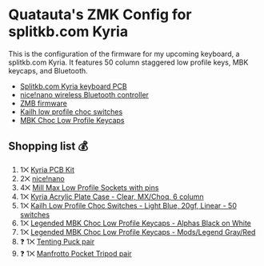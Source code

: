 # Quatauta's ZMK Config for splitkb.com Kyria

This is the configuration of the firmware for my upcoming keyboard, a splitkb.com Kyria. It features 50 column staggered low profile keys, MBK keycaps, and Bluetooth.

* [Splitkb.com Kyria keyboard PCB](https://splitkb.com/products/kyria-pcb-kit)
* [nice!nano wireless Bluetooth controller](https://nicekeyboards.com/nice-nano/)
* [ZMB firmware](https://zmk.dev/)
* [Kailh low profile choc switches](https://splitkb.com/collections/switches-and-keycaps/products/kailh-low-profile-choc-switches?variant=39459381837901)
* [MBK Choc Low Profile Keycaps](https://splitkb.com/collections/switches-and-keycaps/products/mbk-choc-low-profile-keycaps)

## Shopping list :moneybag:

1. 1⨉ [Kyria PCB Kit](https://splitkb.com/collections/keyboard-kits/products/kyria-pcb-kit)
1. 2⨉ [nice!nano](https://splitkb.com/collections/keyboard-parts/products/nice-nano)
1. 4⨉ [Mill Max Low Profile Sockets with pins](https://splitkb.com/collections/keyboard-parts/products/mill-max-low-profile-sockets?variant=31945995845709)
1. 1⨉ [Kyria Acrylic Plate Case - Clear, MX/Choq, 6 column](https://splitkb.com/collections/cases-and-plates/products/kyria-acrylic-plate-case?variant=30148382687309)
1. 1⨉ [Kailh Low Profile Choc Switches - Light Blue, 20gf, Linear - 50 switches](https://splitkb.com/collections/switches-and-keycaps/products/kailh-low-profile-choc-switches?variant=33100113379405)
1. 1⨉ [Legended MBK Choc Low Profile Keycaps - Alphas Black on White
](https://splitkb.com/collections/switches-and-keycaps/products/mbk-choc-low-profile-keycaps?variant=33283834871885)
1. 1⨉ [Legended MBK Choc Low Profile Keycaps - Mods/Legend Gray/Red](https://splitkb.com/collections/switches-and-keycaps/products/mbk-choc-low-profile-keycaps?variant=33283835134029)
1. :question: 1⨉ [Tenting Puck pair](https://splitkb.com/collections/keyboard-parts/products/tenting-puck?variant=33156011688013)
1. :question: 1⨉ [Manfrotto Pocket Tripod pair](https://splitkb.com/collections/keyboard-parts/products/manfrotto-pocket-tripod?variant=39254223814733)
